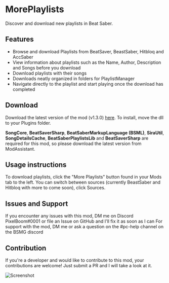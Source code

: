 # MorePlaylists
Discover and download new playlists in Beat Saber.

## Features
- Browse and download Playlists from BeatSaver, BeastSaber, Hitbloq and AccSaber
- View information about playlists such as the Name, Author, Description and Songs before you download
- Download playlists with their songs
- Downloads neatly organized in folders for PlaylistManager
- Navigate directly to the playlist and start playing once the download has completed

## Download
Download the latest version of the mod (v1.3.0) [here](https://github.com/rithik-b/MorePlaylists/releases/tag/1.3.0 "here").
To install, move the dll to your Plugins folder.

**SongCore**, **BeatSaverSharp**, **BeatSaberMarkupLanguage (BSML)**, **SiraUtil**, **SongDetailsCache**, **BeatSaberPlaylistsLib** and **BeatSaverSharp** are required for this mod, so please download the latest version from ModAssistant.

## Usage instructions
To download playlists, click the "More Playlists" button found in your Mods tab to the left. You can switch between sources (currently BeastSaber and Hitbloq with more to come soon), click Sources.

## Issues and Support
If you encounter any issues with this mod, DM me on Discord PixelBoom#0001 or file an Issue on GitHub and I'll fix it as soon as I can For support with the mod, DM me or ask a question on the #pc-help channel on the BSMG discord

## Contribution
If you're a developer and would like to contribute to this mod, your contributions are welcome! Just submit a PR and I will take a look at it.

![Screenshot](https://i.imgur.com/q4RGxah.png)
